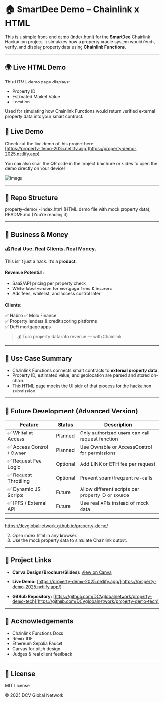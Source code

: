 # 🏠 SmartDee Demo – Chainlink x HTML

This is a simple front-end demo (index.html) for the **SmartDee** Chainlink Hackathon project. It simulates how a property oracle system would fetch, verify, and display property data using **Chainlink Functions**.

---

## 🌍 Live HTML Demo

This HTML demo page displays:
- Property ID
- Estimated Market Value
- Location

Used for simulating how Chainlink Functions would return verified external property data into your smart contract.


## 🚀 Live Demo

Check out the live demo of this project here:  
[https://property-demo-2025.netlify.app](https://property-demo-2025.netlify.app)

You can also scan the QR code in the project brochure or slides to open the demo directly on your device!

![image](https://github.com/user-attachments/assets/92d17fde-55ca-4ef2-b0ca-18bbc3efa790)



---

## 🧱 Repo Structure

property-demo/ - index.html (HTML demo file with mock property data), README.md (You're reading it)


---

## 💼 Business & Money

### 💰 Real Use. Real Clients. Real Money.

This isn’t just a hack. It’s a **product**.

#### Revenue Potential:
- SaaS/API pricing per property check
- White-label version for mortgage firms & insurers
- Add fees, whitelist, and access control later

#### Clients:
✅ Habito
✅ Molo Finance  
✅ Property lenders & credit scoring platforms  
✅ DeFi mortgage apps

> 💰 Turn property data into revenue — with Chainlink

---

## 🔮 Use Case Summary

- Chainlink Functions connects smart contracts to **external property data**.
- Property ID, estimated value, and geolocation are parsed and stored on-chain.
- This HTML page mocks the UI side of that process for the hackathon submission.

---

## 🚀 Future Development (Advanced Version)

| Feature                     | Status   | Description                                              |
|----------------------------|----------|----------------------------------------------------------|
| ✅ Whitelist Access        | Planned  | Only authorized users can call request function         |
| ✅ Access Control / Owner  | Planned  | Use Ownable or AccessControl for permissions             |
| ✅ Request Fee Logic       | Optional | Add LINK or ETH fee per request                          |
| ✅ Request Throttling      | Optional | Prevent spam/frequent re-calls                           |
| ✅ Dynamic JS Scripts      | Future   | Allow different scripts per property ID or source        |
| ✅ IPFS / External API     | Future   | Use real APIs instead of mock data                       |




---

https://dcvglobalnetwork.github.io/property-demo/


2. Open index.html in any browser.
3. Use the mock property data to simulate Chainlink output.

---

## 🔗 Project Links

- **Canva Design (Brochure/Slides):** [View on Canva](https://www.canva.com/design/DAGrqBWirLk/SAArdJnI_be1nVvHEw-1oQ/view?utm_content=DAGrqBWirLk&utm_campaign=designshare&utm_medium=link2&utm_source=uniquelinks&utlId=h4229c9811c)

- **Live Demo:** [https://property-demo-2025.netlify.app/](https://property-demo-2025.netlify.app/)

- **GitHub Repository:** [https://github.com/DCVglobalnetwork/property-demo-tech](https://github.com/DCVglobalnetwork/property-demo-tech)


---

## 🙌 Acknowledgements

- Chainlink Functions Docs  
- Remix IDE  
- Ethereum Sepolia Faucet  
- Canvas for pitch design  
- Judges & real client feedback  

---

## 📜 License

MIT License

© 2025 DCV Global Network


